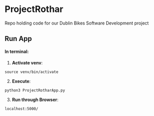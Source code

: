 # ProjectRothar
Repo holding code for our Dublin Bikes Software Development project

## Run App
#### In terminal:
1. **Activate venv**:
```
source venv/bin/activate
```
2. **Execute**:
```
python3 ProjectRotharApp.py
```

3. **Run through Browser**:
```
localhost:5000/
```
